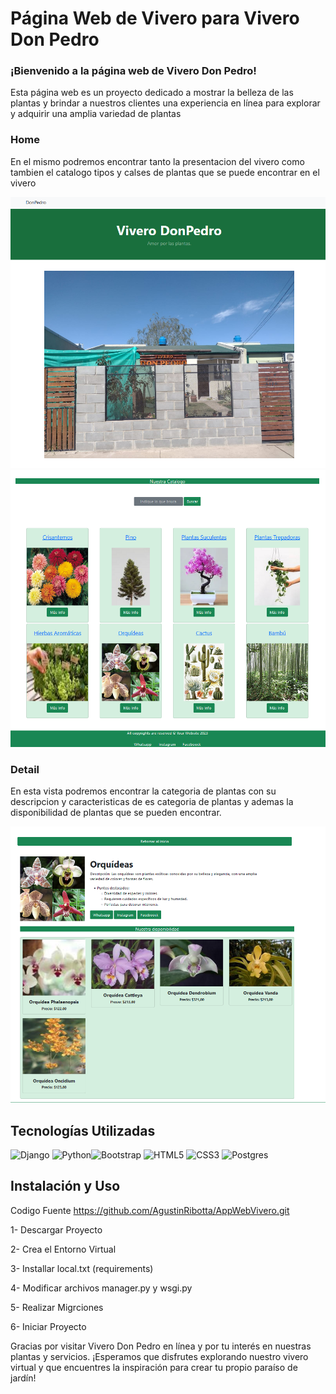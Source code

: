 # Página Web de Vivero para Vivero Don Pedro

### ¡Bienvenido a la página web de Vivero Don Pedro!


Esta página web es un proyecto dedicado a mostrar la belleza de las plantas y brindar a nuestros clientes una experiencia en línea para explorar y adquirir una amplia variedad de plantas

### Home

En el mismo podremos encontrar tanto la presentacion del vivero como tambien el catalogo tipos y calses de plantas que se puede encontrar en el vivero

![Portada](https://github.com/AgustinRibotta/AppWebVivero/blob/main/media/protadaVivero.png)
![Portada](https://github.com/AgustinRibotta/AppWebVivero/blob/main/media/Inferior.png)

### Detail

En esta vista podremos encontrar la categoria de plantas con su descripcion y caracteristicas de es categoria de plantas y ademas la disponibilidad de plantas que se pueden encontrar.

![Detail](https://github.com/AgustinRibotta/AppWebVivero/blob/main/media/Detail.png)


## Tecnologías Utilizadas

![Django](https://img.shields.io/badge/django-%23092E20.svg?style=for-the-badge&logo=django&logoColor=white) ![Python](https://img.shields.io/badge/python-3670A0?style=for-the-badge&logo=python&logoColor=ffdd54)![Bootstrap](https://img.shields.io/badge/bootstrap-%23563D7C.svg?style=for-the-badge&logo=bootstrap&logoColor=white) ![HTML5](https://img.shields.io/badge/html5-%23E34F26.svg?style=for-the-badge&logo=html5&logoColor=white) ![CSS3](https://img.shields.io/badge/css3-%231572B6.svg?style=for-the-badge&logo=css3&logoColor=white) ![Postgres](https://img.shields.io/badge/postgres-%23316192.svg?style=for-the-badge&logo=postgresql&logoColor=white)

## Instalación y Uso

Codigo Fuente https://github.com/AgustinRibotta/AppWebVivero.git

1- Descargar Proyecto

2- Crea el Entorno Virtual

3- Installar local.txt (requirements)

4- Modificar archivos manager.py y wsgi.py

5- Realizar Migrciones

6- Iniciar Proyecto
    

Gracias por visitar Vivero Don Pedro en línea y por tu interés en nuestras plantas y servicios. ¡Esperamos que disfrutes explorando nuestro vivero virtual y que encuentres la inspiración para crear tu propio paraíso de jardín!

